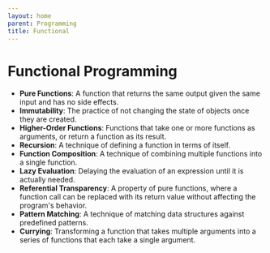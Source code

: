 ```yaml
---
layout: home
parent: Programming
title: Functional
---
```


# Functional Programming

- **Pure Functions**: A function that returns the same output given the same input and has no side effects.
- **Immutability**: The practice of not changing the state of objects once they are created.
- **Higher-Order Functions**: Functions that take one or more functions as arguments, or return a function as its result.
- **Recursion**: A technique of defining a function in terms of itself.
- **Function Composition**: A technique of combining multiple functions into a single function.
- **Lazy Evaluation**: Delaying the evaluation of an expression until it is actually needed.
- **Referential Transparency**: A property of pure functions, where a function call can be replaced with its return value without affecting the program's behavior.
- **Pattern Matching**: A technique of matching data structures against predefined patterns.
- **Currying**: Transforming a function that takes multiple arguments into a series of functions that each take a single argument.
